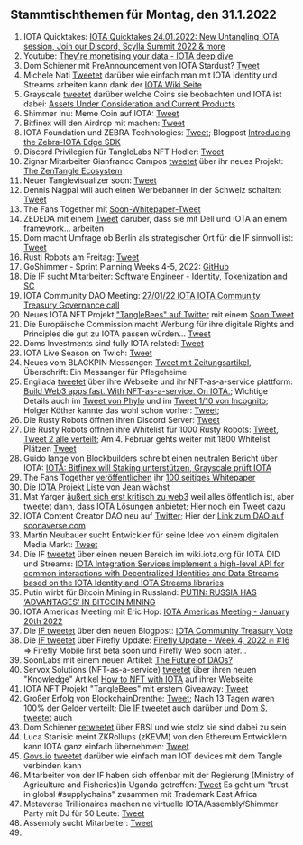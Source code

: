 ## Stammtischthemen für Montag, den 31.1.2022

1. IOTA Quicktakes: [IOTA Quicktakes 24.01.2022: New Untangling IOTA session, Join our Discord, Scylla Summit 2022 & more](https://www.youtube.com/watch?v=-VQdaXdVCU4)
2. Youtube: [They're monetising your data - IOTA deep dive](https://www.youtube.com/watch?v=8-54mXUQ8yw)
3. Dom Schiener mit PreAnnouncement von IOTA Stardust? [Tweet](https://twitter.com/DomSchiener/status/1485717597010243585?s=20)
4. Michele Nati [Tweetet](https://twitter.com/michelenati/status/1485704346692116486?s=20) darüber wie einfach man mit IOTA Identity und Streams arbeiten kann dank der [IOTA Wiki Seite](https://wiki.iota.org/integration-services/welcome)
5. Grayscale [tweetet](https://twitter.com/Grayscale/status/1485735645142265857?s=20) darüber welche Coins sie beobachten und IOTA ist dabei: [Assets Under Consideration and Current Products](https://grayscale.com/assets-under-consideration-and-current-products/?utm_source=TWITTER&utm_medium=social&utm_term=product&utm_content=6232768218&utm_campaign=assets+under+exploration&linkId=149405992)
6. Shimmer Inu: Meme Coin auf IOTA: [Tweet](https://twitter.com/shimmer_inu/status/1485691910907912197?s=20)
7. Bitfinex will den Airdrop mit machen: [Tweet](https://twitter.com/bitfinex/status/1485945614080909318?s=20)
8. IOTA Foundation und ZEBRA Technologies: [Tweet](https://twitter.com/iota/status/1486021181723582472); Blogpost [Introducing the Zebra-IOTA Edge SDK](https://developer.zebra.com/blog/introducing-zebra-iota-edge-sdk)
9. Discord Privilegien für TangleLabs NFT Hodler: [Tweet](https://twitter.com/Tangle_Labs/status/1486040804070203395?s=20)
10. Zignar Mitarbeiter Gianfranco Campos [tweetet](https://twitter.com/hassping/status/1486046535020212226?s=20) über ihr neues Projekt: [The ZenTangle Ecosystem](https://blog.zignar.tech/the-zentangle-ecosystem-6fa445e390fb)
11. Neuer Tanglevisualizer soon: [Tweet](https://twitter.com/Jacob_Parece/status/1486010546826747905?s=20)
12. Dennis Nagpal will auch einen Werbebanner in der Schweiz schalten: [Tweet](https://twitter.com/dennisnagpal1/status/1485930726923059202?s=20)
13. The Fans Together mit [Soon-Whitepaper-Tweet](https://twitter.com/TheFansTogether/status/1486048343142936580?s=20)
14. ZEDEDA mit einem [Tweet](https://twitter.com/ZededaEdge/status/1486049362136367104?s=20) darüber, dass sie mit Dell und IOTA an einem framework... arbeiten
15. Dom macht Umfrage ob Berlin als strategischer Ort für die IF sinnvoll ist: [Tweet](https://twitter.com/DomSchiener/status/1486028132947828736?s=20)
16. Rusti Robots am Freitag: [Tweet](https://twitter.com/RustyRobotCC/status/1486014821363503111?s=20)
17. GoShimmer - Sprint Planning Weeks 4-5, 2022: [GitHub](https://github.com/iotaledger/research-updates/discussions/1)
18. Die IF sucht Mitarbeiter: [Software Engineer - Identity, Tokenization and SC](https://iota.bamboohr.com/jobs/view.php?id=186&source=other)
19. IOTA Community DAO Meeting: [27/01/22 IOTA IOTA Community Treasury Governance call](https://www.youtube.com/watch?v=DlVzLxKrtVw&feature=youtu.be)
20. Neues IOTA NFT Projekt ["TangleBees" auf Twitter](https://twitter.com/TangleBees) mit einem [Soon Tweet](https://twitter.com/TangleBees/status/1486307690452295684?s=20)
21. Die Europäische Commission macht Werbung für ihre digitale Rights and Principles die gut zu IOTA passen würden... [Tweet](https://twitter.com/EU_Commission/status/1486295140285272064?s=20)
22. Doms Investments sind fully IOTA related: [Tweet](https://twitter.com/DomSchiener/status/1486335015722098688?s=20)
23. IOTA Live Season on Twich: [Tweet](https://twitter.com/iota/status/1485990941848752134?s=20)
24. Neues vom BLACKPIN Messanger: [Tweet mit Zeitungsartikel](https://twitter.com/BLACKPIN_GmbH/status/1486358624339378176?s=20), Überschrift: Ein Messanger für Pflegeheime
25. Engilada [tweetet](https://twitter.com/engilada/status/1486413027943628803?s=20) über ihre Webseite und ihr NFT-as-a-service plattform: [Build Web3 apps fast. With NFT-as-a-service. On IOTA.](https://engilada.io/); Wichtige Details auch im [Tweet von Phylo](https://twitter.com/thePYLONapp/status/1486416611502395395?s=20) und im [Tweet 1/10 von Incognito](https://twitter.com/incognit0x24/status/1486415085845286913?s=20); Holger Köther kannte das wohl schon vorher: [Tweet](https://twitter.com/HolgerKoether/status/1486427458626891777?s=20); 
26. Die Rusty Robots öffnen ihren Discord Server: [Tweet](https://twitter.com/RustyRobotCC/status/1486392813076029443?s=20)
27. Die Rusty Robots öffnen ihre Whitelist für 1000 Rusty Robots: [Tweet](https://twitter.com/RustyRobotCC/status/1486763749566554114?s=20&t=tePs3-I-EIVXeTgSt_7a8w), [Tweet 2 alle verteilt](https://twitter.com/RustyRobotCC/status/1486783611345031172?s=20&t=Mx7W2GN-_5MRajAiIbL6RQ); Am 4. Februar gehts weiter mit 1800 Whitelist Plätzen [Tweet](https://twitter.com/RustyRobotCC/status/1486990878711427074?s=20&t=Mx7W2GN-_5MRajAiIbL6RQ)
28. Guido lange von Blockbuilders schreibt einen neutralen Bericht über IOTA: [IOTA: Bitfinex will Staking unterstützen, Grayscale prüft IOTA](https://block-builders.de/iota-bitfinex-will-staking-unterstuetzen-grayscale-prueft-iota/)
29. The Fans Together [veröffentlichen](https://twitter.com/TheFansTogether/status/1486511946434334724?s=20) ihr [100 seitiges Whitepaper](https://heyzine.com/flip-book/fe8e93c84a.html)
30. Die [IOTA Projekt Liste](https://docs.google.com/spreadsheets/d/1YVdj1iyclMZPoNFFPtEvVvIA4JmskuSfQ_B8cNxkOcw/edit#gid=0) von [Jean](https://twitter.com/Odd_Kesson) wächst
31. Mat Yarger [äußert sich erst kritisch zu web3](https://twitter.com/Mat_Yarger/status/1486503537068625924?s=20) weil alles öffentlich ist, aber [tweetet](https://twitter.com/Mat_Yarger/status/1486535646244188170?s=20) dann, dass IOTA Lösungen anbietet; Hier noch ein [Tweet](https://twitter.com/Mat_Yarger/status/1486535313702936578?s=20) dazu
32. IOTA Content Creator DAO neu auf [Twitter](https://twitter.com/IOTAcontentDAO/status/1486480960166109193?s=20); Hier der [Link zum DAO auf soonaverse.com](https://soonaverse.com/space/0x4d380b06a9ade18784f1832b7a59e9f7bbf18bf6/members)
33. Martin Neubauer sucht Entwickler für seine Idee von einem digitalen Media Markt: [Tweet](https://twitter.com/neupi92/status/1486625387950006272?s=20)
34. Die IF [tweetet](https://twitter.com/iota/status/1486640158233571331?s=20) über einen neuen Bereich im wiki.iota.org für IOTA DID und Streams: [IOTA Integration Services implement a high-level API for common interactions with Decentralized Identities and Data Streams based on the IOTA Identity and IOTA Streams libraries](https://wiki.iota.org/integration-services/welcome)
35. Putin wirbt für Bitcoin Mining in Russland: [PUTIN: RUSSIA HAS ‘ADVANTAGES’ IN BITCOIN MINING](https://bitcoinmagazine.com/markets/putin-russia-has-advantages-in-bitcoin-mining)
36. IOTA Americas Meeting mit Eric Hop: [IOTA Americas Meeting - January 20th 2022](https://www.youtube.com/watch?v=L5Zj0Y3QhVY)
37. Die [IF tweetet](https://twitter.com/iota/status/1486690078143492103?s=20&t=lCpSilGtsTM0gb48IgKVZA) über den neuen Blogpost: [IOTA Community Treasury Vote](https://blog.iota.org/iota-community-treasury-vote/)
38. Die [IF tweetet](https://twitter.com/iota/status/1486987435946901504?s=20&t=Mx7W2GN-_5MRajAiIbL6RQ) über Firefly Update: [Firefly Update - Week 4, 2022 🔥 #16](https://github.com/iotaledger/engineering-updates/discussions/16) => Firefly Mobile first beta soon und Firefly Web soon later...
39. SoonLabs mit einem neuen Artikel: [The Future of DAOs?](https://soonlabs.medium.com/the-future-of-daos-d8a45efb6d93)
40. Servox Solutions (NFT-as-a-service) [tweetet](https://twitter.com/servrox/status/1486962191475560452?s=20&t=Mx7W2GN-_5MRajAiIbL6RQ) über ihren neuen "Knowledge" Artikel [How to NFT with IOTA](https://iota-nft.com/knowledge) auf ihrer Webseite
41. IOTA NFT Projekt "TangleBees" mit erstem Giveaway: [Tweet](https://twitter.com/TangleBees/status/1486980536832827395?s=20&t=Mx7W2GN-_5MRajAiIbL6RQ)
42. Großer Erfolg von BlockchainDrenthe: [Tweet](https://twitter.com/BclDrenthe/status/1486960776627826688?s=20&t=Mx7W2GN-_5MRajAiIbL6RQ); Nach 13 Tagen waren 100% der Gelder verteilt; Die [IF tweetet](https://twitter.com/iota/status/1486982578242527233?s=20&t=Mx7W2GN-_5MRajAiIbL6RQ) auch darüber und [Dom S. tweetet](https://twitter.com/DomSchiener/status/1486985317085323268?s=20&t=Mx7W2GN-_5MRajAiIbL6RQ) auch
43. Dom Schiener [retweetet](https://twitter.com/DomSchiener/status/1486688049673248777?s=20&t=Mx7W2GN-_5MRajAiIbL6RQ) über EBSI und wie stolz sie sind dabei zu sein
44. Luca Stanisic meint ZKRollups (zKEVM) von den Ethereum Entwicklern kann IOTA ganz einfach übernehmen: [Tweet](https://twitter.com/lukastanisic99/status/1486867104993366020?s=20&t=Mx7W2GN-_5MRajAiIbL6RQ)
45. [Govs.io](https://govs.io/) [tweetet](https://twitter.com/govs_io/status/1486788938132037637?s=20&t=Mx7W2GN-_5MRajAiIbL6RQ) darüber wie einfach man IOT devices mit dem Tangle verbinden kann
46. Mitarbeiter von der IF haben sich offenbar mit der Regierung (Ministry of Agriculture and Fisheries)in Uganda getroffen: [Tweet](https://twitter.com/iota/status/1486655245795135494?s=20&t=Mx7W2GN-_5MRajAiIbL6RQ) Es geht um "trust in global #supplychains" zusammen mit Trademark East Africa
47. Metaverse Trillionaires machen ne virtuelle IOTA/Assembly/Shimmer Party mit DJ für 50 Leute: [Tweet](https://twitter.com/metaversetns/status/1486996888276590594?s=20&t=Mx7W2GN-_5MRajAiIbL6RQ)
48. Assembly sucht Mitarbeiter: [Tweet](https://twitter.com/assembly_net/status/1487002689217175554?s=20&t=NG3rVDo-eSmFU3kAbKTtZg)
49. 
